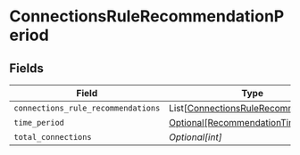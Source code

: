 # ConnectionsRuleRecommendationPeriod


## Fields

| Field                                                                                       | Type                                                                                        | Required                                                                                    | Description                                                                                 |
| ------------------------------------------------------------------------------------------- | ------------------------------------------------------------------------------------------- | ------------------------------------------------------------------------------------------- | ------------------------------------------------------------------------------------------- |
| `connections_rule_recommendations`                                                          | List[[ConnectionsRuleRecommendation](../../models/shared/connectionsrulerecommendation.md)] | :heavy_minus_sign:                                                                          | N/A                                                                                         |
| `time_period`                                                                               | [Optional[RecommendationTimePeriod]](../../models/shared/recommendationtimeperiod.md)       | :heavy_minus_sign:                                                                          | N/A                                                                                         |
| `total_connections`                                                                         | *Optional[int]*                                                                             | :heavy_minus_sign:                                                                          | N/A                                                                                         |